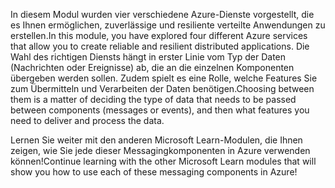 <span data-ttu-id="447d4-101">In diesem Modul wurden vier verschiedene Azure-Dienste vorgestellt, die es Ihnen ermöglichen, zuverlässige und resiliente verteilte Anwendungen zu erstellen.</span><span class="sxs-lookup"><span data-stu-id="447d4-101">In this module, you have explored four different Azure services that allow you to create reliable and resilient distributed applications.</span></span> <span data-ttu-id="447d4-102">Die Wahl des richtigen Diensts hängt in erster Linie vom Typ der Daten (Nachrichten oder Ereignisse) ab, die an die einzelnen Komponenten übergeben werden sollen. Zudem spielt es eine Rolle, welche Features Sie zum Übermitteln und Verarbeiten der Daten benötigen.</span><span class="sxs-lookup"><span data-stu-id="447d4-102">Choosing between them is a matter of deciding the type of data that needs to be passed between components (messages or events), and then what features you need to deliver and process the data.</span></span>

<span data-ttu-id="447d4-103">Lernen Sie weiter mit den anderen Microsoft Learn-Modulen, die Ihnen zeigen, wie Sie jede dieser Messagingkomponenten in Azure verwenden können!</span><span class="sxs-lookup"><span data-stu-id="447d4-103">Continue learning with the other Microsoft Learn modules that will show you how to use each of these messaging components in Azure!</span></span>